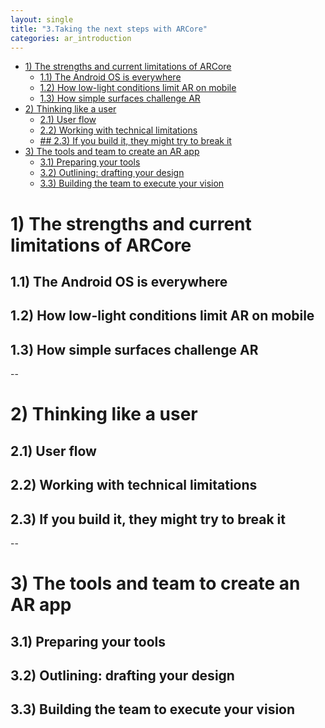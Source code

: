 ```yaml
---
layout: single
title: "3.Taking the next steps with ARCore"
categories: ar_introduction
---
```


- [1) The strengths and current limitations of ARCore](#1-the-strengths-and-current-limitations-of-arcore)
  - [1.1) The Android OS is everywhere](#11-the-android-os-is-everywhere)
  - [1.2) How low-light conditions limit AR on mobile](#12-how-low-light-conditions-limit-ar-on-mobile)
  - [1.3) How simple surfaces challenge AR](#13-how-simple-surfaces-challenge-ar)
- [2) Thinking like a user](#2-thinking-like-a-user)
  - [2.1) User flow](#21-user-flow)
  - [2.2) Working with technical limitations](#22-working-with-technical-limitations)
  - [## 2.3) If you build it, they might try to break it](#-23-if-you-build-it-they-might-try-to-break-it)
- [3) The tools and team to create an AR app](#3-the-tools-and-team-to-create-an-ar-app)
  - [3.1) Preparing your tools](#31-preparing-your-tools)
  - [3.2) Outlining: drafting your design](#32-outlining-drafting-your-design)
  - [3.3) Building the team to execute your vision](#33-building-the-team-to-execute-your-vision)

# 1) The strengths and current limitations of ARCore
## 1.1) The Android OS is everywhere
## 1.2) How low-light conditions limit AR on mobile
## 1.3) How simple surfaces challenge AR

--

# 2) Thinking like a user
## 2.1) User flow
## 2.2) Working with technical limitations
## 2.3) If you build it, they might try to break it
--

# 3) The tools and team to create an AR app
## 3.1) Preparing your tools
## 3.2) Outlining: drafting your design
## 3.3) Building the team to execute your vision